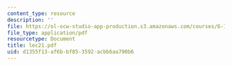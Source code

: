 ```yaml
---
content_type: resource
description: ''
file: https://ol-ocw-studio-app-production.s3.amazonaws.com/courses/6-170-laboratory-in-software-engineering-fall-2005/d1355f13af6bbf853592acbb6aa790b6_lec21.pdf
file_type: application/pdf
resourcetype: Document
title: lec21.pdf
uid: d1355f13-af6b-bf85-3592-acbb6aa790b6
---
```

